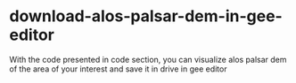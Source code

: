 # download-alos-palsar-dem-in-gee-editor
With the code presented in code section, you can visualize alos palsar dem of the area of your interest and save it in drive in gee editor
